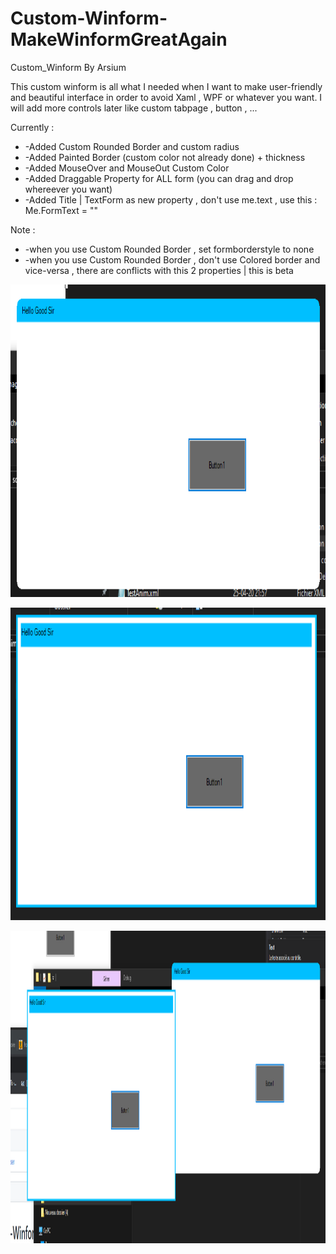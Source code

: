# Custom-Winform-MakeWinformGreatAgain
Custom_Winform By Arsium

This custom winform is all what I needed when I want to make user-friendly and beautiful interface in order to avoid Xaml , WPF or whatever you want. I will add more controls later like custom tabpage ,  button , ...

Currently :


* -Added Custom Rounded Border and custom radius
* -Added Painted Border  (custom color not already done) + thickness
* -Added MouseOver and MouseOut Custom Color
* -Added Draggable Property for ALL form (you can drag and drop whereever you want)
* -Added Title | TextForm as new property , don't use me.text , use this : Me.FormText = ""


Note : 
* -when you use Custom Rounded Border , set formborderstyle to none
* -when you use Custom Rounded Border ,  don't use Colored border and vice-versa , there are conflicts with this 2 properties | this is beta


<a href="https://raw.githubusercontent.com/arsium/Custom-Winform-MakeWinformGreatAgain/master/S_1.png"><img src="https://raw.githubusercontent.com/arsium/Custom-Winform-MakeWinformGreatAgain/master/S_1.png"  height="500px" width="700px"/></a>

<a href="https://raw.githubusercontent.com/arsium/Custom-Winform-MakeWinformGreatAgain/master/S_2.png"><img src="https://raw.githubusercontent.com/arsium/Custom-Winform-MakeWinformGreatAgain/master/S_2.png"  height="500px" width="700px"/></a>

<a href="https://raw.githubusercontent.com/arsium/Custom-Winform-MakeWinformGreatAgain/master/S_3.png"><img src="https://raw.githubusercontent.com/arsium/Custom-Winform-MakeWinformGreatAgain/master/S_3.png"  height="500px" width="1000px"/></a>
